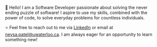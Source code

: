 👋 Hello! I am a Software Developer passionate about solving the never ending puzzle of software! I aspire to use my skills, combined with the power of code, to solve everyday problems for countless individuals.

⭐️ Feel free to reach out to me via [LinkedIn](https://ca.linkedin.com/in/neysapatel) or email at neysa.patel@uwaterloo.ca. I am always eager for an opportunity to learn something new!
